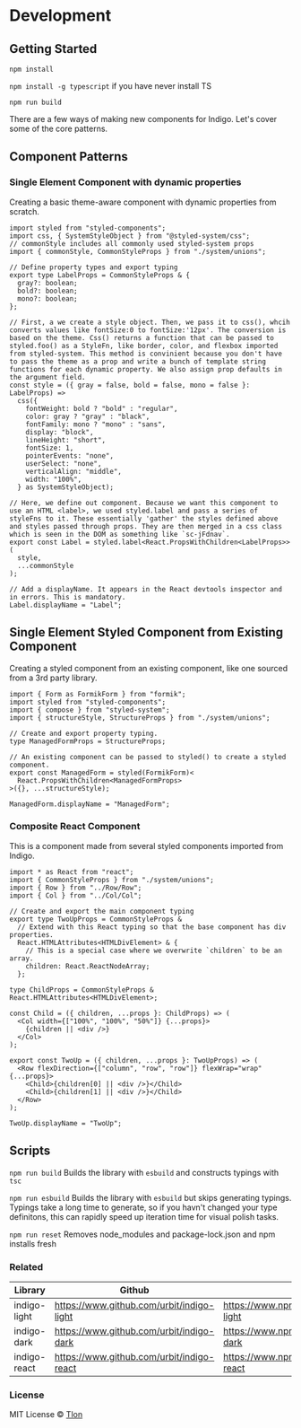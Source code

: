 # Development

## Getting Started

`npm install`

`npm install -g typescript` if you have never install TS

`npm run build`

There are a few ways of making new components for Indigo. Let's cover some of the core patterns.

## Component Patterns

### Single Element Component with dynamic properties

Creating a basic theme-aware component with dynamic properties from scratch.

```tsx
import styled from "styled-components";
import css, { SystemStyleObject } from "@styled-system/css";
// commonStyle includes all commonly used styled-system props
import { commonStyle, CommonStyleProps } from "./system/unions";

// Define property types and export typing
export type LabelProps = CommonStyleProps & {
  gray?: boolean;
  bold?: boolean;
  mono?: boolean;
};

// First, a we create a style object. Then, we pass it to css(), whcih converts values like fontSize:0 to fontSize:'12px'. The conversion is based on the theme. Css() returns a function that can be passed to styled.foo() as a StyleFn, like border, color, and flexbox imported from styled-system. This method is convinient because you don't have to pass the theme as a prop and write a bunch of template string functions for each dynamic property. We also assign prop defaults in the argument field.
const style = ({ gray = false, bold = false, mono = false }: LabelProps) =>
  css({
    fontWeight: bold ? "bold" : "regular",
    color: gray ? "gray" : "black",
    fontFamily: mono ? "mono" : "sans",
    display: "block",
    lineHeight: "short",
    fontSize: 1,
    pointerEvents: "none",
    userSelect: "none",
    verticalAlign: "middle",
    width: "100%",
  } as SystemStyleObject);

// Here, we define out component. Because we want this component to use an HTML <label>, we used styled.label and pass a series of styleFns to it. These essentially 'gather' the styles defined above and styles passed through props. They are then merged in a css class which is seen in the DOM as something like `sc-jFdnav`.
export const Label = styled.label<React.PropsWithChildren<LabelProps>>(
  style,
  ...commonStyle
);

// Add a displayName. It appears in the React devtools inspector and in errors. This is mandatory.
Label.displayName = "Label";
```

## Single Element Styled Component from Existing Component

Creating a styled component from an existing component, like one sourced from a 3rd party library.

```tsx
import { Form as FormikForm } from "formik";
import styled from "styled-components";
import { compose } from "styled-system";
import { structureStyle, StructureProps } from "./system/unions";

// Create and export property typing.
type ManagedFormProps = StructureProps;

// An existing component can be passed to styled() to create a styled component.
export const ManagedForm = styled(FormikForm)<
  React.PropsWithChildren<ManagedFormProps>
>({}, ...structureStyle);

ManagedForm.displayName = "ManagedForm";
```

### Composite React Component

This is a component made from several styled components imported from Indigo.

```tsx
import * as React from "react";
import { CommonStyleProps } from "./system/unions";
import { Row } from "../Row/Row";
import { Col } from "../Col/Col";

// Create and export the main component typing
export type TwoUpProps = CommonStyleProps &
  // Extend with this React typing so that the base component has div properties.
  React.HTMLAttributes<HTMLDivElement> & {
    // This is a special case where we overwrite `children` to be an array.
    children: React.ReactNodeArray;
  };

type ChildProps = CommonStyleProps & React.HTMLAttributes<HTMLDivElement>;

const Child = ({ children, ...props }: ChildProps) => (
  <Col width={["100%", "100%", "50%"]} {...props}>
    {children || <div />}
  </Col>
);

export const TwoUp = ({ children, ...props }: TwoUpProps) => (
  <Row flexDirection={["column", "row", "row"]} flexWrap="wrap" {...props}>
    <Child>{children[0] || <div />}</Child>
    <Child>{children[1] || <div />}</Child>
  </Row>
);

TwoUp.displayName = "TwoUp";
```

## Scripts

`npm run build` Builds the library with `esbuild` and constructs typings with `tsc`

`npm run esbuild` Builds the library with `esbuild` but skips generating typings. Typings take a long time to generate, so if you havn't changed your type definitons, this can rapidly speed up iteration time for visual polish tasks.

`npm run reset` Removes node_modules and package-lock.json and npm installs fresh

### Related

| Library      | Github                                    | NPM                                              |
| ------------ | ----------------------------------------- | ------------------------------------------------ |
| indigo-light | https://www.github.com/urbit/indigo-light | https://www.npmjs.com/package/@tlon/indigo-light |
| indigo-dark  | https://www.github.com/urbit/indigo-dark  | https://www.npmjs.com/package/@tlon/indigo-dark  |
| indigo-react | https://www.github.com/urbit/indigo-react | https://www.npmjs.com/package/@tlon/indigo-react |

### License

MIT License © [Tlon](https://tlon.io)
